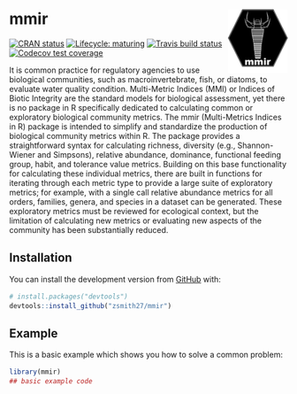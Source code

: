 
<!-- README.md is generated from README.Rmd. Please edit that file -->

# mmir <img src='man/figures/logo.png' align="right" height="115" />

<!-- badges: start -->

[![CRAN
status](https://www.r-pkg.org/badges/version/mmir)](https://CRAN.R-project.org/package=mmir)
[![Lifecycle:
maturing](https://img.shields.io/badge/lifecycle-maturing-blue.svg)](https://www.tidyverse.org/lifecycle/#maturing)
[![Travis build
status](https://travis-ci.org/zsmith27/mmir.svg?branch=master)](https://travis-ci.org/zsmith27/mmir)
[![Codecov test
coverage](https://codecov.io/gh/zsmith27/mmir/branch/master/graph/badge.svg)](https://codecov.io/gh/zsmith27/mmir?branch=master)
<!-- badges: end -->

It is common practice for regulatory agencies to use biological
communities, such as macroinvertebrate, fish, or diatoms, to evaluate
water quality condition. Multi-Metric Indices (MMI) or Indices of Biotic
Integrity are the standard models for biological assessment, yet there
is no package in R specifically dedicated to calculating common or
exploratory biological community metrics. The mmir (Multi-Metrics
Indices in R) package is intended to simplify and standardize the
production of biological community metrics within R. The package
provides a straightforward syntax for calculating richness, diversity
(e.g., Shannon-Wiener and Simpsons), relative abundance, dominance,
functional feeding group, habit, and tolerance value metrics. Building
on this base functionality for calculating these individual metrics,
there are built in functions for iterating through each metric type to
provide a large suite of exploratory metrics; for example, with a single
call relative abundance metrics for all orders, families, genera, and
species in a dataset can be generated. These exploratory metrics must be
reviewed for ecological context, but the limitation of calculating new
metrics or evaluating new aspects of the community has been
substantially reduced.

## Installation

You can install the development version from
[GitHub](https://github.com/) with:

``` r
# install.packages("devtools")
devtools::install_github("zsmith27/mmir")
```

## Example

This is a basic example which shows you how to solve a common problem:

``` r
library(mmir)
## basic example code
```
